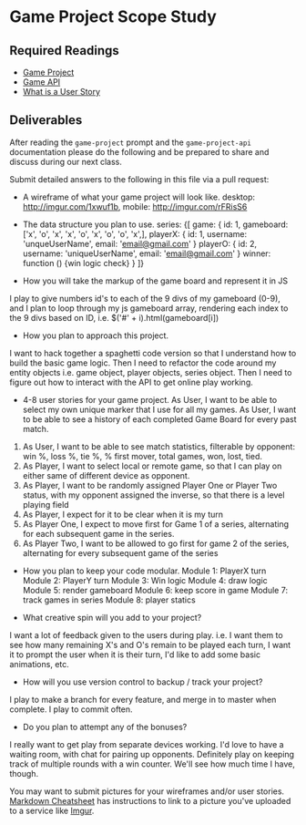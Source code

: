 # Game Project Scope Study

## Required Readings

-   [Game Project](https://github.com/ga-wdi-boston/game-project)
-   [Game API](https://github.com/ga-wdi-boston/game-project-api)
-   [What is a User Story](https://www.mountaingoatsoftware.com/agile/user-stories)

## Deliverables

After reading the `game-project` prompt and the `game-project-api` documentation
please do the following and be prepared to share and discuss during our next
class.

Submit detailed answers to the following in this file via a pull request:

-   A wireframe of what your game project will look like.
desktop:  <http://imgur.com/1xwuf1b>,
mobile:   <http://imgur.com/rFRisS6>

-   The data structure you plan to use.
series: {[
  game: {
    id: 1,
    gameboard: ['x', 'o', 'x', 'x', 'o', 'x', 'o', 'o', 'x',],
    playerX: {
      id: 1,
      username: 'unqueUserName',
      email: 'email@gmail.com'
    }
    playerO: {
      id: 2,
      username: 'uniqueUserName',
      email: 'email@gmail.com'
    }
    winner: function () {win logic check}
  }
]}

-   How you will take the markup of the game board and represent it in JS

I play to give numbers id's to each of the 9 divs of my gameboard (0-9), and I plan to loop through my js gameboard array, rendering each index to the 9 divs based on ID, i.e. $('#' + i).html(gameboard[i])

-   How you plan to approach this project.

I want to hack together a spaghetti code version so that I understand how to build the basic game logic.  Then I need to refactor the code around my entity objects i.e. game object, player objects, series object. Then I need to figure out how to interact with the API to get online play working.

-   4-8 user stories for your game project.
As User, I want to be able to select my own unique marker that I use for all my games.
As User, I want to be able to see a history of each completed Game Board for every past match.
1. As User, I want to be able to see match statistics, filterable by opponent:  win %, loss %, tie %, % first mover, total games, won, lost, tied.
2. As Player, I want to select local or remote game, so that I can play on either same of different device as opponent.
3. As Player, I want to be randomly assigned Player One or Player Two status, with my opponent assigned the inverse, so that there is a level playing field
4. As Player, I expect for it to be clear when it is my turn
5. As Player One, I expect to move first for Game 1 of a series, alternating for each subsequent game in the series.
6. As Player Two, I want to be allowed to go first for game 2 of the series, alternating for every subsequent game of the series

-   How you plan to keep your code modular.
Module 1: PlayerX turn
Module 2: PlayerY turn
Module 3: Win logic
Module 4: draw logic
Module 5: render gameboard
Module 6: keep score in game
Module 7: track games in series
Module 8: player statics

-   What creative spin will you add to your project?

I want a lot of feedback given to the users during play. i.e. I want them to see how many remaining X's and O's remain to be played each turn, I want it to prompt the user when it is their turn, I'd like to add some basic animations, etc.

-   How will you use version control to backup / track your project?

I play to make a branch for every feature, and merge in to master when complete.  I play to commit often.

-   Do you plan to attempt any of the bonuses?

I really want to get play from separate devices working.  I'd love to have a waiting room, with chat for pairing up opponents. Definitely play on keeping track of multiple rounds with a win counter.  We'll see how much time I have, though.

You may want to submit pictures for your wireframes and/or user stories.
[Markdown Cheatsheet](https://github.com/adam-p/markdown-here/wiki/Markdown-Cheatsheet)
has instructions to link to a picture you've uploaded to a service like [Imgur](http://imgur.com/).
